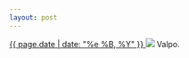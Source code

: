 ```yaml
---
layout: post
---
```


<p>
  <a href="/121">
    <time>{{ page.date | date: "%e %B, %Y" }}</time>
  </a>
  <a href="/121"><img src="{{ site.assets_url }}/121.jpg"/></a>
  <span>Valpo.</span>
</p>
